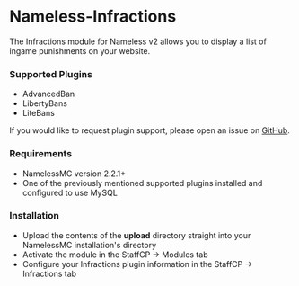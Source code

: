 # Nameless-Infractions
The Infractions module for Nameless v2 allows you to display a list of ingame punishments on your website.

### Supported Plugins
- AdvancedBan
- LibertyBans
- LiteBans

If you would like to request plugin support, please open an issue on [GitHub](https://github.com/samerton/Nameless-Infractions/issues).

### Requirements
- NamelessMC version 2.2.1+
- One of the previously mentioned supported plugins installed and configured to use MySQL

### Installation
- Upload the contents of the **upload** directory straight into your NamelessMC installation's directory
- Activate the module in the StaffCP -> Modules tab
- Configure your Infractions plugin information in the StaffCP -> Infractions tab
